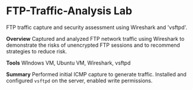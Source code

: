 # FTP-Traffic-Analysis Lab
FTP traffic capture and security assessment using Wireshark and 'vsftpd'.

**Overview**
Captured and analyzed FTP network traffic using Wireshark to demonstrate the risks of unencrypted FTP sessions and to recommend strategies to reduce risk.

**Tools**
WIndows VM, Ubuntu VM, Wireshark, vsftpd

**Summary**
Performed initial ICMP capture to generate traffic. Installed and configured `vsftpd` on the server, enabled write permissions.
